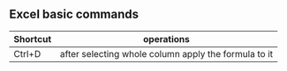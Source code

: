 ## Excel basic commands

Shortcut  | operations  |
----------|-------------|
Ctrl+D    | after selecting whole column apply the formula to it  |
